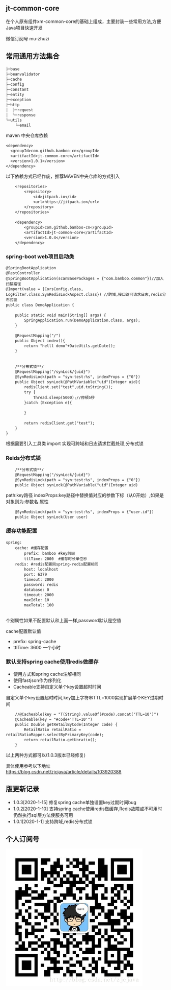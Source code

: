 
## jt-common-core
在个人原有组件xm-common-core的基础上组成，主要封装一些常用方法,方便Java项目快速开发

微信订阅号
mu-zhuzi


## 常用通用方法集合

```
├─base
├─beanvalidator
├─cache
├─config
├─constant
├─entity
├─exception
├─http
│  ├─request
│  └─response
└─utils
    └─email
```

maven 中央仓库依赖

```$xslt
<dependency>
  <groupId>com.github.bamboo-cn</groupId>
  <artifactId>jt-common-core</artifactId>
  <version>1.0.1</version>
</dependency>
```

以下依赖方式已经作废，推荐MAVEN中央仓库的方式引入
```
	<repositories>
		<repository>
		    <id>jitpack.io</id>
		    <url>https://jitpack.io</url>
		</repository>
	</repositories>

	<dependency>
	    <groupId>com.github.bamboo-cn</groupId>
	    <artifactId>jt-common-core</artifactId>
	    <version>1.0.4</version>
	</dependency>
```


### spring-boot web项目启动类

```
@SpringBootApplication
@RestController
@SpringBootApplication(scanBasePackages = {"com.bamboo.common"})//加入扫描路径
@Import(value = {CorsConfig.class, LogFilter.class,SynRedisLockAspect.class}) //跨域,接口访问请求日志,redis分布式锁
public class DemoApplication {

	public static void main(String[] args) {
		SpringApplication.run(DemoApplication.class, args);
	}

	@RequestMapping("/")
	public Object index(){
		return "helll demo"+DateUtils.getDate();
	}


    /**分布式锁**/
    @RequestMapping("/synLock/{uid}")
	@SynRedisLock(path = "syn:test:%s", indexProps = {"0"})
	public Object synLock(@PathVariable("uid")Integer uid){
		redisClient.set("test",uid.toString());
		try {
			Thread.sleep(5000);//停顿5秒
		}catch (Exception e){

		}

		return redisClient.get("test");
	}
}
```
根据需要引入工具类
import 实现可跨域和日志请求拦截处理,分布式锁


### Reids分布式锁
```
    /**分布式锁**/
    @RequestMapping("/synLock/{uid}")
	@SynRedisLock(path = "syn:test:%s", indexProps = {"0"})
    public Object synLock(@PathVariable("uid")Integer uid)
```
path:key路径
indexProps:key路径中替换值对应的参数下标（从0开始）,如果是对象则为:参数名.属性
```
	@SynRedisLock(path = "syn:test:%s", indexProps = {"user.id"})
    public Object synLock(User user)
```

### 缓存功能配置
```
spring:
    cache: #缓存配置
        prefix: bamboo #key前缀
        ttlTime: 2000  #缓存时长单位秒
    redis: #redis配置同spring-redis配置相同
        host: localhost
        port: 6379
        timeout: 2000
        password: redis
        database: 0
        timeout: 2000
        maxIdle: 10
        maxTotal: 100
        

```
个别属性如果不配置默认和上面一样,password默认是空值

cache配置默认值
- prefix: spring-cache
- ttlTime: 3600 一个小时

### 默认支持spring cache使用redis做缓存
- 使用方式和spring cache注解相同
- 使用fastjson作为序列化
- Cacheable支持自定义单个key设置超时时间


自定义单个key设置超时时间,key加上字符串TTL=1000实现扩展单个KEY过期时间
```$xslt
    //@Cacheable(key = "T(String).valueOf(#code).concat('TTL=10')")
    @Cacheable(key = "#code+'TTL=10'")
    public Double getRetailByCode(Integer code) {
        RetailRatio retailRatio =  retailRatioMapper.selectByPrimaryKey(code);
        return retailRatio.getUnratio();
    }
```
以上两种方式都可以(1.0.3版本已经修复)

具体使用参考以下地址
https://blog.csdn.net/zjcjava/article/details/103920388



## 版更新记录

- 1.0.3[2020-1-15] 修复spring cache单独设置key过期时间bug 
- 1.0.2[2020-1-10] 支持spring cache使用redis做缓存,Redis故障或不可用时仍然执行sql层方法使服务可用
- 1.0.1[2020-1-1]  支持跨域,redis分布式锁


## 个人订阅号
![在这里插入图片描述](https://github.com/BambooZhang/springboot-study/raw/master/20170928183434735.jpg)
